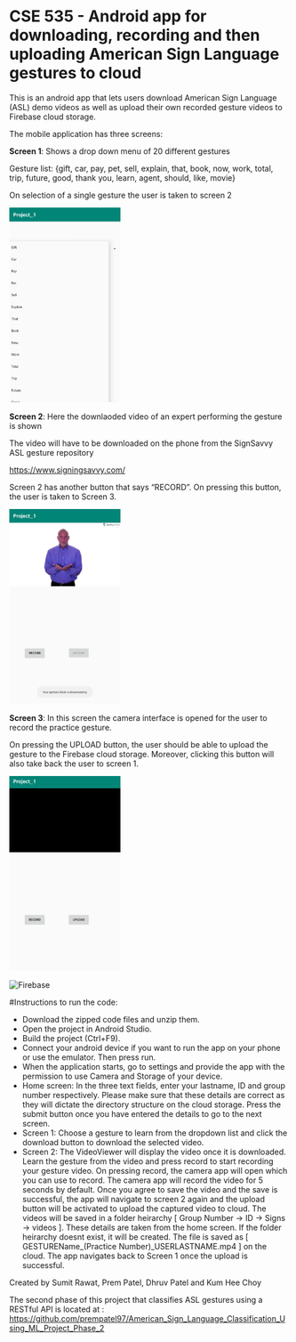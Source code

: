 # CSE 535 - Android app for downloading, recording and then uploading American Sign Language gestures to cloud

This is an android app that lets users download American Sign Language (ASL) demo videos as well as upload their own recorded gesture videos to Firebase cloud storage. 

The mobile application has three screens:

**Screen 1**: Shows a drop down menu of 20 different gestures

Gesture list: {gift, car, pay, pet, sell, explain, that, book, now, work, total, trip, future, good, thank you, learn, agent, should, like, movie}

On selection of a single gesture the user is taken to screen 2

<img src="https://github.com/i-am-SR/CSE_535_Mobile_Computing/blob/master/Images/Screen_1.jpg" width="200" height="350">

**Screen 2**: Here the downlaoded video of an expert performing the gesture is shown

The video will have to be downloaded on the phone from the SignSavvy ASL gesture repository

https://www.signingsavvy.com/

Screen 2 has another button that says “RECORD”. On pressing this button, the user is taken to Screen 3.

<img src="https://github.com/i-am-SR/CSE_535_Mobile_Computing/blob/master/Images/Screen_2.jpg" width="200" height="350">

**Screen 3**: In this screen the camera interface is opened for the user to record the practice gesture. 

On pressing the UPLOAD button, the user should be able to upload the gesture to the Firebase cloud storage. Moreover, clicking this 
button will also take back the user to screen 1.

<img src="https://github.com/i-am-SR/CSE_535_Mobile_Computing/blob/master/Images/Screen_3.jpg" width="200" height="350">

![Firebase](Images/firebase.png)

#Instructions to run the code:

- Download the zipped code files and unzip them.
- Open the project in Android Studio.
- Build the project (Ctrl+F9).
- Connect your android device if you want to run the app on your phone or use the emulator. Then press run.
- When the application starts, go to settings and provide the app with the permission to use Camera and Storage of your device.
- Home screen:
	In the three text fields, enter your lastname, ID and group number respectively. Please make sure that these details are correct as they will dictate the directory structure on the cloud storage.
	Press the submit button once you have entered the details to go to the next screen.
- Screen 1:
	Choose a gesture to learn from the dropdown list and click the download button to download the selected video.
- Screen 2:
	The VideoViewer will display the video once it is downloaded. Learn the gesture from the video and press record to start recording your gesture video.
	On pressing record, the camera app will open which you can use to record. The camera app will record the video for 5 seconds by default.
	Once you agree to save the video and the save is successful, the app will navigate to screen 2 again and the upload button will be activated to upload the captured video to cloud.
	The videos will be saved in a folder heirarchy [ Group Number -> ID -> Signs -> videos ]. These details are taken from the home screen.
	If the folder heirarchy doesnt exist, it will be created. The file is saved as [ GESTUREName_(Practice Number)_USERLASTNAME.mp4 ] on the cloud.
	The app navigates back to Screen 1 once the upload is successful.
	
	
Created by Sumit Rawat, Prem Patel, Dhruv Patel and Kum Hee Choy

The second phase of this project that classifies ASL gestures using a RESTful API is located at : https://github.com/prempatel97/American_Sign_Language_Classification_Using_ML_Project_Phase_2


